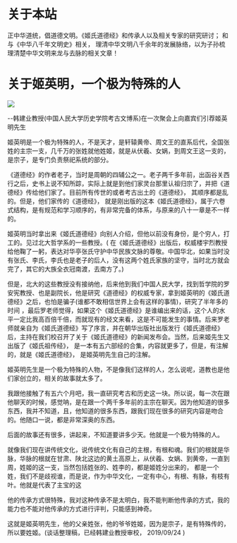 # 关于本站

正中华道统，倡道德文明。《姬氏道德经》和传承人以及相关专家的研究研讨； 和与《中华八千年文明史》相关， 理清中华文明八千余年的发展脉络，以为子孙梳理清楚中华文明来龙与去脉的相关文章！

# 关于姬英明，一个极为特殊的人

![](/static/images/jiyingming.png)

--韩建业教授(中国人民大学历史学院考古文博系)在一次聚会上向嘉宾们引荐姬英明先生



姬英明是一个极为特殊的人，不是天才，是轩辕黄帝、周文王的直系后代，全国张姓的主宗一支，几千万的张姓就他姓姬，就是从伏羲、女娲，到周文王这一支的，是宗子，是专门负责祭祀系统的部分。



《道德经》的作者老子，当时是周朝的四辅公之一。老子两千多年前，出函谷关西行之后，史书上说不知所踪，实际上就是到他们家灵台那里认祖归宗了，并把《道德经》传给他们家了。目前所有传世的或者考古出土的《道德经》， 其顺序都是乱的。但是，他们家传的《道德经》， 就是刚出版的这本《姬氏道德经》，属于六卷式结构，是有规范和学习顺序的，有非常完备的体系，与原来的八十一章是不一样的。



姬英明当时拿出来《姬氏道德经》向别人介绍，但他以前没有身份，是个穷人，打工的。见过北大哲学系的一些教授。( 在《姬氏道德经》出版后，权威楼宇烈教授给他鞠了一躬，表达对华亭张氏守护中华民族文脉的尊敬。中国华北，如果当时没有张氏、李氏，李氏也是老子的后人，没有这两个姓氏家族的坚守，当时北方就会完了，其它的大族全衣冠南渡，去南方了。)



但是，北大的这些教授没有接纳他，后来他到我们中国人民大学，找到哲学院的罗安宪教授、也是副院长，他是研究《道德经》的权威专家，拿到姬英明的《姬氏道德经》之后，也怕是骗子(谁都不敢相信世界上会有这样的事情)，研究了半年多的时间 ，最后罗老师觉得，如果这个《姬氏道德经》是谁编出来的话，这个人的水平一定比我高百倍千倍，而就现有的经文来看，这是不可能发生的事情。后来罗老师就亲自为《姬氏道德经》写了序言，并在朝华出版社出版发行《姬氏道德经》后，主持在我们校召开了关于《姬氏道德经》的新闻发布会。当然，后来姬先生又出版了《姬氏祖传经》， 是一本有五六部经的合集，内容就更多了，但是，有注解的，就是《姬氏道德经》， 是姬英明先生自己的注解。



姬英明先生是一个极为特殊的人物，不是像我们这样的人，怎么说呢，道教也是他们家创立的，相关的故事就太多了。



我跟他接触了有五六个月吧，我一直研究考古和历史这一块。所以说，每一次在跟他聊天的时候，感觉呐，是在跟一个两千多年前的主宗在聊天。因为他知道的很多东西，我并不知道，且，他知道的很多东西，跟我们现在很多的研究内容是吻合的。他随口一说，都是非常深奥的东西。



后面的故事还有很多，讲起来，不知道要讲多少天。他就是一个极为特殊的人。



就像我们现在讲传统文化，说传统文化有自己的主根，有根和魂。我们的根就是华脉，华脉的根就在甘肃、陕北这边的黄土高原上，从伏羲、女娲、到黄帝，一直到周，姓姬的这一支，当然包括姓张的、姓李的，都是姬姓分出来的， 都是一个姓，我们不是歧视谁，而是说，作为中华文化，一定有中心，有根、有脉，有枝有叶。他就是代表了主宝的这



他的传承方式很特殊，我对这种传承不是太明白，我不能判断他传承的方式，我的能力也不能对他传承的方式进行评判，只能感到神奇。



这就是姬英明先生，他的父亲姓张，他的爷爷姓姬，因为是宗子，是有特殊传的，所以要姓姬。(谈话整理稿，已经韩建业教授审校， 2019/09/24 )